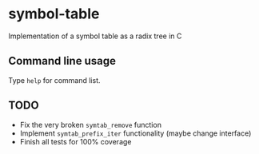 # symbol-table

Implementation of a symbol table as a radix tree in C

## Command line usage

Type `help` for command list.


## TODO
- Fix the very broken `symtab_remove` function
- Implement `symtab_prefix_iter` functionality (maybe change interface)
- Finish all tests for 100% coverage

